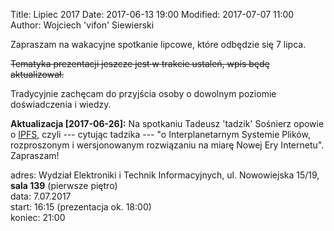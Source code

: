 Title: Lipiec 2017
Date: 2017-06-13 19:00
Modified: 2017-07-07 11:00
Author: Wojciech 'vifon' Siewierski

Zapraszam na wakacyjne spotkanie lipcowe, które odbędzie się 7 lipca.

<strike>Tematyka prezentacji jeszcze jest w trakcie ustaleń, wpis będę
aktualizował.</strike>

Tradycyjnie zachęcam do przyjścia osoby o dowolnym poziomie
doświadczenia i wiedzy.

**Aktualizacja [2017-06-26]:** Na spotkaniu Tadeusz 'tadzik' Sośnierz
opowie o [IPFS][1], czyli --- cytując tadzika --- "o Interplanetarnym Systemie
Plików, rozproszonym i wersjonowanym rozwiązaniu na miarę Nowej Ery
Internetu". Zapraszam!

[1]: https://ipfs.io/

adres: Wydział Elektroniki i Technik Informacyjnych, ul. Nowowiejska 15/19, **sala 139** (pierwsze piętro)  
data: 7.07.2017  
start: 16:15 (prezentacja ok. 18:00)  
koniec: 21:00
